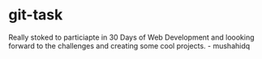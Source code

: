 # git-task

Really stoked to particiapte in 30 Days of Web Development and loooking forward to the challenges and creating some cool projects. - mushahidq